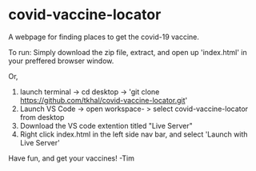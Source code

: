 # covid-vaccine-locator
A webpage for finding places to get the covid-19 vaccine.

To run:
Simply download the zip file, extract, and open up 'index.html' in your preffered browser window.

Or, 

1) launch terminal -> cd desktop -> 'git clone https://github.com/tkhal/covid-vaccine-locator.git'
2) Launch VS Code -> open workspace- > select covid-vaccine-locator from desktop
3) Download the VS code extention titled "Live Server"
4) Right click index.html in the left side nav bar, and select 'Launch with Live Server'

Have fun, and get your vaccines!
-Tim
